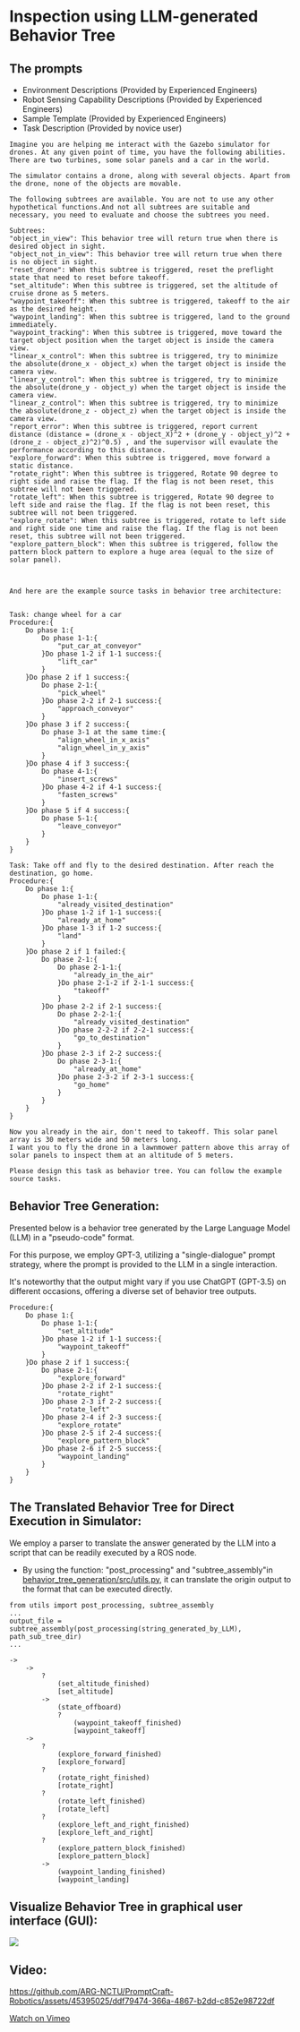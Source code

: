 # Inspection using LLM-generated Behavior Tree

## The prompts 
* Environment Descriptions (Provided by Experienced Engineers)
* Robot Sensing Capability Descriptions (Provided by Experienced Engineers)
* Sample Template (Provided by Experienced Engineers)
* Task Description (Provided by novice user)

```
Imagine you are helping me interact with the Gazebo simulator for drones. At any given point of time, you have the following abilities. 
There are two turbines, some solar panels and a car in the world.

The simulator contains a drone, along with several objects. Apart from the drone, none of the objects are movable. 

The following subtrees are available. You are not to use any other hypothetical functions.And not all subtrees are suitable and necessary, you need to evaluate and choose the subtrees you need.

Subtrees:
"object_in_view": This behavior tree will return true when there is desired object in sight. 
"object_not_in_view": This behavior tree will return true when there is no object in sight.
"reset_drone": When this subtree is triggered, reset the preflight state that need to reset before takeoff.
"set_altitude": When this subtree is triggered, set the altitude of cruise drone as 5 meters.
"waypoint_takeoff": When this subtree is triggered, takeoff to the air as the desired height.
"waypoint_landing": When this subtree is triggered, land to the ground immediately.
"waypoint_tracking": When this subtree is triggered, move toward the target object position when the target object is inside the camera view.
"linear_x_control": When this subtree is triggered, try to minimize the absolute(drone_x - object_x) when the target object is inside the camera view.
"linear_y_control": When this subtree is triggered, try to minimize the absolute(drone_y - object_y) when the target object is inside the camera view.
"linear_z_control": When this subtree is triggered, try to minimize the absolute(drone_z - object_z) when the target object is inside the camera view.
"report_error": When this subtree is triggered, report current distance (distance = (drone_x - object_X)^2 + (drone_y - object_y)^2 + (drone_z - object_z)^2)^0.5) , and the supervisor will evaulate the performance according to this distance.
"explore_forward": When this subtree is triggered, move forward a static distance.
"rotate_right": When this subtree is triggered, Rotate 90 degree to right side and raise the flag. If the flag is not been reset, this subtree will not been triggered.
"rotate_left": When this subtree is triggered, Rotate 90 degree to left side and raise the flag. If the flag is not been reset, this subtree will not been triggered.
"explore_rotate": When this subtree is triggered, rotate to left side and right side one time and raise the flag. If the flag is not been reset, this subtree will not been triggered.
"explore_pattern_block": When this subtree is triggered, follow the pattern block pattern to explore a huge area (equal to the size of solar panel).



And here are the example source tasks in behavior tree architecture:


Task: change wheel for a car
Procedure:{
    Do phase 1:{
        Do phase 1-1:{
            "put_car_at_conveyor"
        }Do phase 1-2 if 1-1 success:{
            "lift_car"
        }
    }Do phase 2 if 1 success:{
        Do phase 2-1:{
            "pick_wheel"
        }Do phase 2-2 if 2-1 success:{
            "approach_conveyor"
        }
    }Do phase 3 if 2 success:{
        Do phase 3-1 at the same time:{
            "align_wheel_in_x_axis"
            "align_wheel_in_y_axis"
        }
    }Do phase 4 if 3 success:{
        Do phase 4-1:{
            "insert_screws"
        }Do phase 4-2 if 4-1 success:{
            "fasten_screws"
        }
    }Do phase 5 if 4 success:{
        Do phase 5-1:{
            "leave_conveyor"
        }
    }
}

Task: Take off and fly to the desired destination. After reach the destination, go home.
Procedure:{
    Do phase 1:{
        Do phase 1-1:{
            "already_visited_destination"
        }Do phase 1-2 if 1-1 success:{
            "already_at_home"
        }Do phase 1-3 if 1-2 success:{
            "land"
        }
    }Do phase 2 if 1 failed:{
        Do phase 2-1:{
            Do phase 2-1-1:{
                "already_in_the_air"
            }Do phase 2-1-2 if 2-1-1 success:{
                "takeoff"
            }
        }Do phase 2-2 if 2-1 success:{
            Do phase 2-2-1:{
                "already_visited_destination"
            }Do phase 2-2-2 if 2-2-1 success:{
                "go_to_destination"
            }
        }Do phase 2-3 if 2-2 success:{
            Do phase 2-3-1:{
                "already_at_home"
            }Do phase 2-3-2 if 2-3-1 success:{
                "go_home"
            }
        }
    } 
}

Now you already in the air, don't need to takeoff. This solar panel array is 30 meters wide and 50 meters long. 
I want you to fly the drone in a lawnmower pattern above this array of solar panels to inspect them at an altitude of 5 meters.

Please design this task as behavior tree. You can follow the example source tasks. 
```

## Behavior Tree Generation:

Presented below is a behavior tree generated by the Large Language Model (LLM) in a "pseudo-code" format.

For this purpose, we employ GPT-3, utilizing a "single-dialogue" prompt strategy, where the prompt is provided to the LLM in a single interaction.

It's noteworthy that the output might vary if you use ChatGPT (GPT-3.5) on different occasions, offering a diverse set of behavior tree outputs.

```
Procedure:{
    Do phase 1:{
        Do phase 1-1:{
            "set_altitude"
        }Do phase 1-2 if 1-1 success:{
            "waypoint_takeoff"
        }
    }Do phase 2 if 1 success:{
        Do phase 2-1:{
            "explore_forward"
        }Do phase 2-2 if 2-1 success:{
            "rotate_right"
        }Do phase 2-3 if 2-2 success:{
            "rotate_left"
        }Do phase 2-4 if 2-3 success:{
            "explore_rotate"
        }Do phase 2-5 if 2-4 success:{
            "explore_pattern_block"
        }Do phase 2-6 if 2-5 success:{
            "waypoint_landing"
        } 
    } 
}

```

## The Translated Behavior Tree for Direct Execution in Simulator:

We employ a parser to translate the answer generated by the LLM into a script that can be readily executed by a ROS node.

*  By using the function: "post_processing" and "subtree_assembly"in [behavior_tree_generation/src/utils.py](https://github.com/ARG-NCTU/behavior_tree_generation/blob/master/src/utils.py),  it can translate the origin output to the format that can be executed directly.
```
from utils import post_processing, subtree_assembly
...
output_file = subtree_assembly(post_processing(string_generated_by_LLM), path_sub_tree_dir)
...
```

```
->
	->
		?
			(set_altitude_finished)
			[set_altitude]
		->
			(state_offboard)
			?
				(waypoint_takeoff_finished)
				[waypoint_takeoff]
	->
		?
			(explore_forward_finished)
			[explore_forward]
		?
			(rotate_right_finished)
			[rotate_right]
        ?
			(rotate_left_finished)
			[rotate_left]
		?
			(explore_left_and_right_finished)
			[explore_left_and_right]
		?
			(explore_pattern_block_finished)
			[explore_pattern_block]
		->
			(waypoint_landing_finished)
			[waypoint_landing]
```
## Visualize Behavior Tree in graphical user interface (GUI):
![](/examples/figs/text-davinci-003/inspection.png)

## Video:

https://github.com/ARG-NCTU/PromptCraft-Robotics/assets/45395025/ddf79474-366a-4867-b2dd-c852e98722df

[Watch on Vimeo](https://vimeo.com/854521520?share=copy)
